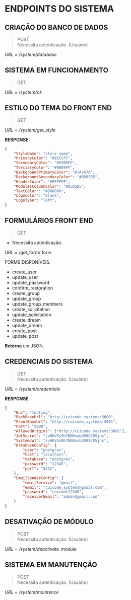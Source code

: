 # ENDPOINTS DO SISTEMA

## CRIAÇÃO DO BANCO DE DADOS
> POST  
> Necessita autenticação. (Usuário)

*URL = /system/database*

## SISTEMA EM FUNCIONAMENTO
> GET  

*URL = /system/ok*

## ESTILO DO TEMA DO FRONT END
> GET

*URL = /system/get_style*

**RESPONSE:**
```json
{
    "StyleName": "style name",
    "PrimaryColor": "#91CCFF",
    "SecondaryColor": "#55B0FE",
    "TerciaryColor": "#0089FF",
    "BackgroundPrimaryColor": "#7A7A7A",
    "BackgroundSecondaryColor": "#B5B5B5",
    "HeaderColor": "#FFFFFF",
    "ModulesColumnColor": "#D5D5D5",
    "TextColor": "#000000",
    "LogoColor": "black",
    "LogoType": "left",
}
```

## FORMULÁRIOS FRONT END
> GET
- Necessita autenticação.

URL = /get_form/:form

FORMS DISPONÍVEIS.
- create_user
- update_user
- update_password
- confirm_restoration
- create_group
- update_group
- update_group_members
- create_solicitation
- update_solicitation
- create_dream
- update_dream
- create_post
- update_post

**Retorna** um JSON.

## CREDENCIAIS DO SISTEMA
> GET  
> Necessita autenticação. (Usuário)

*URL = /system/credentials*

**RESPONSE**
```json
{
    "Env": "testing",
    "BackBaseUrl": "http://cuicode_systems:3000",
    "FrontBaseUrl": "http://cuicode_systems:3001",
    "Port": "3000",
    "AllowedOrigins": ["http://cuicode_systems:3001"],
    "JwtSecret": "svHUVSs9h7BDBsubUD9970Sjns",
    "SystemJwt": "svHUVSs9h7BDBsubUD9970Sjns",
    "DatabaseConfig": {
        "user": "postgres",
        "host": "localhost",
        "database": "postgres",
        "password": "12345",
        "port": "5432",
    },
    "EmailSenderConfig": {
        "emailService": "gmail",
        "email": "cuicode_systems@gmail.com",
        "password": "cuicode12345",
        "receiverEmail": "admin@gmail.com"
    }
}
```

## DESATIVAÇÃO DE MÓDULO
> POST  
> Necessita autenticação. (Usuário)

*URL = /system/deactivate_module*

## SISTEMA EM MANUTENÇÃO
> POST  
> Necessita autenticação. (Usuário)

*URL = /system/maintence*